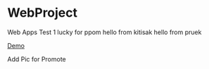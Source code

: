 WebProject
==========

Web Apps Test 1
lucky for ppom
hello from kitisak
hello from pruek

<a href="http://5710121027-graitapon.github.io/WebProject/" target="_blank">Demo</a>

Add Pic for Promote